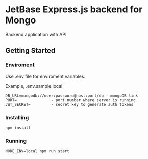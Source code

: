 # JetBase Express.js backend for Mongo

Backend application with API

## Getting Started

### Enviroment

Use .env file for enviroment variables.

Example, .env.sample.local
```
DB_URL=mongodb://user:password@host:port/db - mongoDB link
PORT= 				- port number where server is running
JWT_SECRET= 		- secret key to generate auth tokens
```


### Installing

```
npm install
```

### Running

```
NODE_ENV=local npm run start
```
